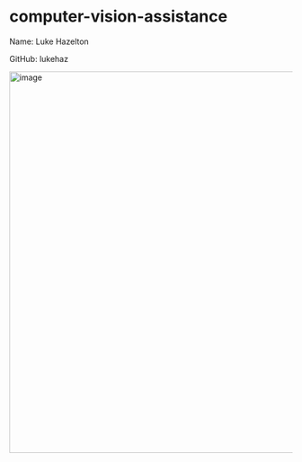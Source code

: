 # computer-vision-assistance
Name: Luke Hazelton

 GitHub: lukehaz
 
 <img width="679" alt="image" src="https://github.com/lukehaz/computer-vision-assistance/assets/130188542/38bc7a92-f00b-4267-aceb-4f7521072707">
